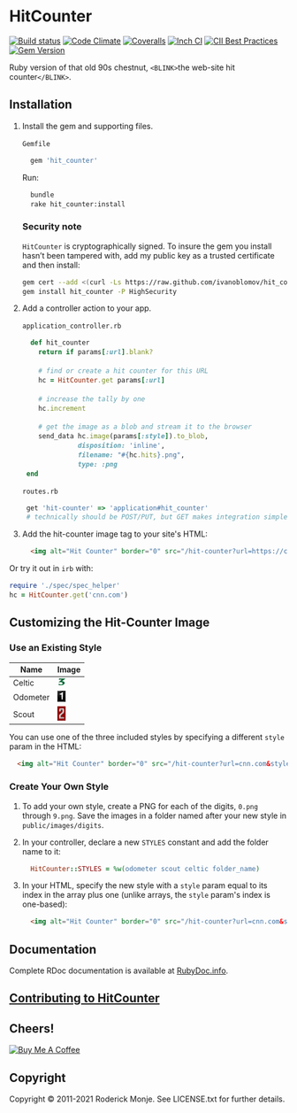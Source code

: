 # HitCounter

[![Build status](https://github.com/ivanoblomov/hit_counter/workflows/test/badge.svg)](https://github.com/ivanoblomov/hit_counter/actions/workflows/test.yml)
[![Code Climate](https://codeclimate.com/github/ivanoblomov/hit_counter.png)](https://codeclimate.com/github/ivanoblomov/hit_counter)
[![Coveralls](https://coveralls.io/repos/ivanoblomov/hit_counter/badge.svg?branch=master&service=github)](https://coveralls.io/github/ivanoblomov/hit_counter?branch=master)
[![Inch CI](https://inch-ci.org/github/ivanoblomov/hit_counter.svg?branch=master&amp;style=flat)](https://inch-ci.org/github/ivanoblomov/hit_counter)
[![CII Best Practices](https://bestpractices.coreinfrastructure.org/projects/5375/badge)](https://bestpractices.coreinfrastructure.org/projects/5375)
[![Gem Version](https://badge.fury.io/rb/hit_counter.svg)](https://badge.fury.io/rb/hit_counter)

Ruby version of that old 90s chestnut, `<BLINK>`the web-site hit counter`</BLINK>`.

## Installation

1. Install the gem and supporting files.

    `Gemfile`
    ```ruby
      gem 'hit_counter'
    ```

    Run:

    ```sh
      bundle
      rake hit_counter:install
    ```

    ### Security note

    `HitCounter` is cryptographically signed. To insure the gem you install hasn’t been tampered with, add my public key as a trusted certificate and then install:

    ```sh
    gem cert --add <(curl -Ls https://raw.github.com/ivanoblomov/hit_counter/master/certs/ivanoblomov.pem)
    gem install hit_counter -P HighSecurity
    ```

2. Add a controller action to your app.

    `application_controller.rb`
    ```ruby
      def hit_counter
        return if params[:url].blank?

        # find or create a hit counter for this URL
        hc = HitCounter.get params[:url]

        # increase the tally by one
        hc.increment

        # get the image as a blob and stream it to the browser
        send_data hc.image(params[:style]).to_blob,
                  disposition: 'inline',
                  filename: "#{hc.hits}.png",
                  type: :png
     end
    ```

    `routes.rb`
    ```ruby
     get 'hit-counter' => 'application#hit_counter'
     # technically should be POST/PUT, but GET makes integration simpler
    ````

3. Add the hit-counter image tag to your site's HTML:

    ```html
      <img alt="Hit Counter" border="0" src="/hit-counter?url=https://cnn.com&style=1" />
    ````

Or try it out in `irb` with:

```ruby
require './spec/spec_helper'
hc = HitCounter.get('cnn.com')
```

## Customizing the Hit-Counter Image

### Use an Existing Style

| Name     | Image                                                                 |
| -------- | --------------------------------------------------------------------- |
| Celtic   | ![image of 3 in celtic style](/public/images/digits/celtic/3.png)     |
| Odometer | ![image of 1 in odometer style](/public/images/digits/odometer/1.png) |
| Scout    | ![image of 2 in scout style](/public/images/digits/scout/2.png)       |

You can use one of the three included styles by specifying a different `style` param in the HTML:

```html
  <img alt="Hit Counter" border="0" src="/hit-counter?url=cnn.com&style=1" />
```

### Create Your Own Style

1. To add your own style, create a PNG for each of the digits, `0.png` through `9.png`. Save the images in a folder named after your new style in `public/images/digits`.

2. In your controller, declare a new `STYLES` constant and add the folder name to it:

    ```ruby
      HitCounter::STYLES = %w(odometer scout celtic folder_name)
    ```

3. In your HTML, specify the new style with a `style` param equal to its index in the array plus one (unlike arrays, the `style` param's index is one-based):

    ```html
      <img alt="Hit Counter" border="0" src="/hit-counter?url=cnn.com&style=4" />
    ```

## Documentation

Complete RDoc documentation is available at [RubyDoc.info](https://www.rubydoc.info/gems/hit_counter).

## [Contributing to HitCounter](CONTRIBUTING.md)

## Cheers!

<a href="https://www.buymeacoffee.com/oblomov" target="_blank"><img src="https://cdn.buymeacoffee.com/buttons/v2/default-green.png" alt="Buy Me A Coffee" height="41" width="174" ></a>

## Copyright

Copyright © 2011-2021 Roderick Monje. See LICENSE.txt for further details.
